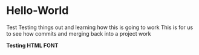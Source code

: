 # Hello-World
Test
Testing things out and learning how this is going to work
This is for us to see how commits and merging back into a project work
<p><B>Testing HTML FONT</B>
